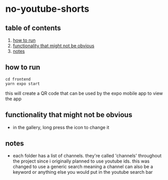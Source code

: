# no-youtube-shorts
## table of contents
1. [how to run](#how-to-run)
2. [functionality that might not be obvious](#functionality-that-might-not-be-obvious)
3. [notes](#notes)

## how to run
```
cd frontend
yarn expo start
```
this will create a QR code that can be used by the expo mobile app to view the app

## functionality that might not be obvious
- in the gallery, long press the icon to change it

## notes
- each folder has a list of channels. they're called 'channels' throughout the project since i originally planned to use youtube ids. this was changed to use a generic search meaning a channel can also be a keyword or anything else you would put in the youtube search bar